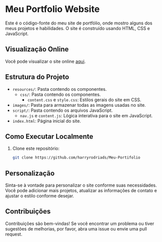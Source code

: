 # Meu Portfolio Website

Este é o código-fonte do meu site de portfólio, onde mostro alguns dos meus projetos e habilidades. O site é construído usando HTML, CSS e JavaScript.

## Visualização Online

Você pode visualizar o site online [aqui](https://harry-portifolio.vercel.app/).

## Estrutura do Projeto

- `resources/`: Pasta contendo os componentes.
  - `css/`: Pasta contendo os componentes.
    - `content.css` e `style.css`: Estilos gerais do site em CSS.
- `images/`: Pasta para armazenar todas as imagens usadas no site.
- `script/`: Pasta contendo os arquivos JavaScript.
  - `nav.js` e `content.js`: Lógica interativa para o site em JavaScript.
- `index.html`: Página inicial do site.


## Como Executar Localmente

1. Clone este repositório:

   ```bash
   git clone https://github.com/harryrodriads/Meu-Portifolio

## Personalização

Sinta-se à vontade para personalizar o site conforme suas necessidades. Você pode adicionar mais projetos, atualizar as informações de contato e ajustar o estilo conforme desejar.

## Contribuições

Contribuições são bem-vindas! Se você encontrar um problema ou tiver sugestões de melhorias, por favor, abra uma issue ou envie uma pull request.
